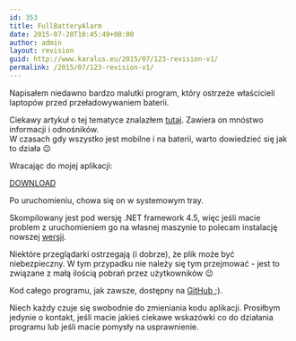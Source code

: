 ```yaml
---
id: 353
title: FullBatteryAlarm
date: 2015-07-28T10:45:49+00:00
author: admin
layout: revision
guid: http://www.karalus.eu/2015/07/123-revision-v1/
permalink: /2015/07/123-revision-v1/
---
```

Napisałem niedawno bardzo malutki program, który ostrzeże właścicieli laptopów przed przeładowywaniem baterii.

<!--more-->

Ciekawy artykuł o tej tematyce znalazłem <a href="http://batteryuniversity.com/learn/article/how_to_prolong_lithium_based_batteries" target="_blank">tutaj</a>. Zawiera on mnóstwo informacji i odnośników.  
W czasach gdy wszystko jest mobilne i na baterii, warto dowiedzieć się jak to działa 😉

Wracając do mojej aplikacji:

<a href="/wp-content/uploads/2014/12/FullBatteryAlarm.zip" target="_blank">DOWNLOAD</a>

Po uruchomieniu, chowa się on w systemowym tray.

Skompilowany jest pod wersję .NET framework 4.5, więc jeśli macie problem z uruchomieniem go na własnej maszynie to polecam instalację nowszej <a href="http://www.microsoft.com/pl-pl/download/details.aspx?id=30653" target="_blank">wersji</a>.

Niektóre przeglądarki ostrzegają (i dobrze), że plik może być niebezpieczny. W tym przypadku nie należy się tym przejmować - jest to związane z małą ilością pobrań przez użytkowników 😉

Kod całego programu, jak zawsze, dostępny na <a href="https://github.com/AdrianRamzes/FullBatteryAlarm" target="_blank">GitHub </a>;).

Niech każdy czuje się swobodnie do zmieniania kodu aplikacji. Prosiłbym jedynie o kontakt, jeśli macie jakieś ciekawe wskazówki co do działania programu lub jeśli macie pomysły na usprawnienie.